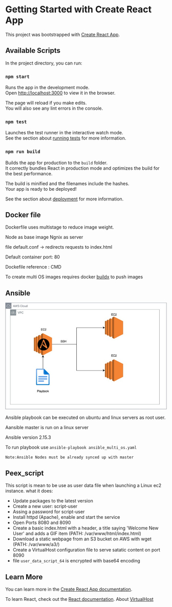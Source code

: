 # Getting Started with Create React App

This project was bootstrapped with [Create React App](https://github.com/facebook/create-react-app).

## Available Scripts

In the project directory, you can run:

### `npm start`

Runs the app in the development mode.\
Open [http://localhost:3000](http://localhost:3000) to view it in the browser.

The page will reload if you make edits.\
You will also see any lint errors in the console.

### `npm test`

Launches the test runner in the interactive watch mode.\
See the section about [running tests](https://facebook.github.io/create-react-app/docs/running-tests) for more information.

### `npm run build`

Builds the app for production to the `build` folder.\
It correctly bundles React in production mode and optimizes the build for the best performance.

The build is minified and the filenames include the hashes.\
Your app is ready to be deployed!

See the section about [deployment](https://facebook.github.io/create-react-app/docs/deployment) for more information.

## Docker file

Dockerfile uses multistage to reduce image weight. 

Node as base image
Ngnix as server

file default.conf -> redirects requests to index.html

Default container port: 80

Dockefile reference : CMD

To create multi OS images requires docker [buildx](https://docs.docker.com/reference/cli/docker/buildx/) to push images


## Ansible

![Ansible](Images/Ansible_Diagram.jpg)

Ansible playbook can be executed on ubuntu and linux servers as root user.

Aansible master is run on a linux server

Ansible version 2.15.3

To run playbook use `ansible-playbook ansible_multi_os.yaml` 

    Note:Ansible Nodes must be already synced up with master

## Peex_script

This script is mean to be use as user data file when launching a Linux ec2 instance.
what it does:
- Update packages to the latest version
- Create a new user: script-user
- Assing a password for script-user
- Install httpd (Apache), enable and start the service
- Open Ports 8080 and 8090
- Create a basic index.html with a header, a title saying 'Welcome New User' and adds a GIF item (PATH: /var/www/html/index.html)
- Download a static webpage from an S3 bucket on AWS with wget (PATH: /var/www/a3/)
- Create a VirtualHost configuration file to serve satatic content on port 8090
- file `user_data_script_64` is encrypted with base64 encoding


## Learn More

You can learn more in the [Create React App documentation](https://facebook.github.io/create-react-app/docs/getting-started).

To learn React, check out the [React documentation](https://reactjs.org/).
About [VirtualHost](https://httpd.apache.org/docs/2.4/vhosts/)




